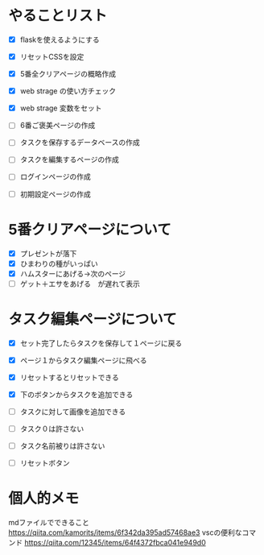 # やることリスト
- [x] flaskを使えるようにする
- [x] リセットCSSを設定
- [x] 5番全クリアページの概略作成
- [x] web strage の使い方チェック
- [x] web strage 変数をセット
- [ ] 6番ご褒美ページの作成



- [ ] タスクを保存するデータベースの作成
- [ ] タスクを編集するページの作成
- [ ] ログインページの作成
- [ ] 初期設定ページの作成

# 5番クリアページについて
- [x] プレゼントが落下
- [x] ひまわりの種がいっぱい
- [x] ハムスターにあげる→次のページ
- [ ] ゲット＋エサをあげる　が遅れて表示

# タスク編集ページについて
- [x] セット完了したらタスクを保存して１ページに戻る
- [x] ページ１からタスク編集ページに飛べる
- [x] リセットするとリセットできる
- [x] 下のボタンからタスクを追加できる
- [ ] タスクに対して画像を追加できる
- [ ] タスク０は許さない
- [ ] タスク名前被りは許さない
- [ ] リセットボタン


# 個人的メモ
mdファイルでできること
https://qiita.com/kamorits/items/6f342da395ad57468ae3
vscの便利なコマンド
https://qiita.com/12345/items/64f4372fbca041e949d0